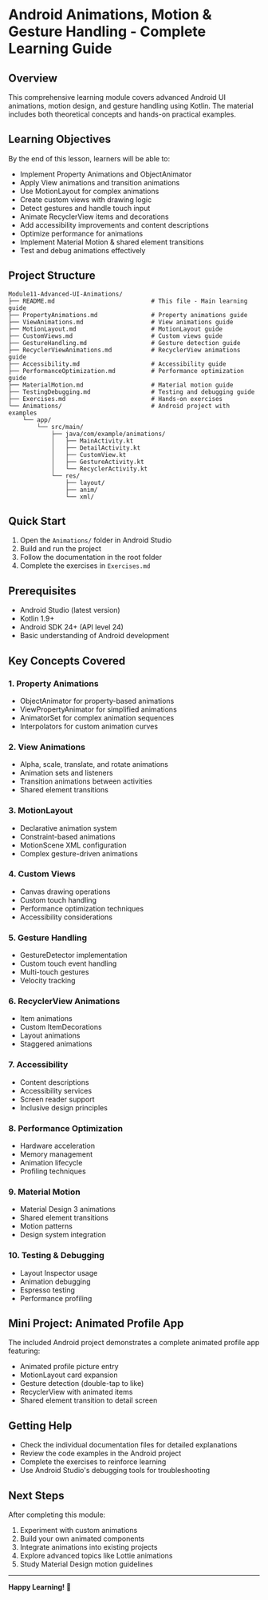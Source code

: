 # Android Animations, Motion & Gesture Handling - Complete Learning Guide

## Overview
This comprehensive learning module covers advanced Android UI animations, motion design, and gesture handling using Kotlin. The material includes both theoretical concepts and hands-on practical examples.

## Learning Objectives
By the end of this lesson, learners will be able to:
- Implement Property Animations and ObjectAnimator
- Apply View animations and transition animations
- Use MotionLayout for complex animations
- Create custom views with drawing logic
- Detect gestures and handle touch input
- Animate RecyclerView items and decorations
- Add accessibility improvements and content descriptions
- Optimize performance for animations
- Implement Material Motion & shared element transitions
- Test and debug animations effectively

## Project Structure
```
Module11-Advanced-UI-Animations/
├── README.md                           # This file - Main learning guide
├── PropertyAnimations.md               # Property animations guide
├── ViewAnimations.md                   # View animations guide
├── MotionLayout.md                     # MotionLayout guide
├── CustomViews.md                      # Custom views guide
├── GestureHandling.md                  # Gesture detection guide
├── RecyclerViewAnimations.md           # RecyclerView animations guide
├── Accessibility.md                    # Accessibility guide
├── PerformanceOptimization.md          # Performance optimization guide
├── MaterialMotion.md                   # Material motion guide
├── TestingDebugging.md                 # Testing and debugging guide
├── Exercises.md                        # Hands-on exercises
└── Animations/                         # Android project with examples
    └── app/
        └── src/main/
            ├── java/com/example/animations/
            │   ├── MainActivity.kt
            │   ├── DetailActivity.kt
            │   ├── CustomView.kt
            │   ├── GestureActivity.kt
            │   └── RecyclerActivity.kt
            └── res/
                ├── layout/
                ├── anim/
                └── xml/
```

## Quick Start
1. Open the `Animations/` folder in Android Studio
2. Build and run the project
3. Follow the documentation in the root folder
4. Complete the exercises in `Exercises.md`

## Prerequisites
- Android Studio (latest version)
- Kotlin 1.9+
- Android SDK 24+ (API level 24)
- Basic understanding of Android development

## Key Concepts Covered

### 1. Property Animations
- ObjectAnimator for property-based animations
- ViewPropertyAnimator for simplified animations
- AnimatorSet for complex animation sequences
- Interpolators for custom animation curves

### 2. View Animations
- Alpha, scale, translate, and rotate animations
- Animation sets and listeners
- Transition animations between activities
- Shared element transitions

### 3. MotionLayout
- Declarative animation system
- Constraint-based animations
- MotionScene XML configuration
- Complex gesture-driven animations

### 4. Custom Views
- Canvas drawing operations
- Custom touch handling
- Performance optimization techniques
- Accessibility considerations

### 5. Gesture Handling
- GestureDetector implementation
- Custom touch event handling
- Multi-touch gestures
- Velocity tracking

### 6. RecyclerView Animations
- Item animations
- Custom ItemDecorations
- Layout animations
- Staggered animations

### 7. Accessibility
- Content descriptions
- Accessibility services
- Screen reader support
- Inclusive design principles

### 8. Performance Optimization
- Hardware acceleration
- Memory management
- Animation lifecycle
- Profiling techniques

### 9. Material Motion
- Material Design 3 animations
- Shared element transitions
- Motion patterns
- Design system integration

### 10. Testing & Debugging
- Layout Inspector usage
- Animation debugging
- Espresso testing
- Performance profiling

## Mini Project: Animated Profile App
The included Android project demonstrates a complete animated profile app featuring:
- Animated profile picture entry
- MotionLayout card expansion
- Gesture detection (double-tap to like)
- RecyclerView with animated items
- Shared element transition to detail screen

## Getting Help
- Check the individual documentation files for detailed explanations
- Review the code examples in the Android project
- Complete the exercises to reinforce learning
- Use Android Studio's debugging tools for troubleshooting

## Next Steps
After completing this module:
1. Experiment with custom animations
2. Build your own animated components
3. Integrate animations into existing projects
4. Explore advanced topics like Lottie animations
5. Study Material Design motion guidelines

---

**Happy Learning! 🚀**
